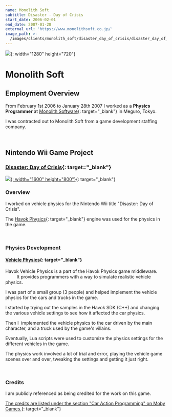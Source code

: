 ```yaml
---
name: Monolith Soft
subtitle: Disaster - Day of Crisis
start_date: 2006-02-01
end_date: 2007-01-28
external_url: 'https://www.monolithsoft.co.jp/'
image_path: >-
  /images/clients/monolith_soft/disaster_day_of_crisis/disaster_day_of_crisis_box.jpg
---
```


![](portfolio/images/clients/monolith_soft/monolithsoft-1280x720.jpg){: width="1280" height="720"}

# Monolith Soft

## Employment Overview

From February 1st 2006 to January 28th 2007 I worked as a **Physics Programmer** at [Monolith Software](https://www.monolithsoft.co.jp/){: target="_blank"} in Meguro, Tokyo.

I was contracted out to Monolith Soft from a game development staffing company.

&nbsp;

## Nintendo Wii Game Project

### [Disaster: Day of Crisis](https://www.nintendo.co.jp/wii/rdzj/index.html){: target="_blank"}

[![](portfolio/images/clients/monolith_soft/disaster_day_of_crisis/distaster_day_of_crisis_wide.jpg){: width="1600" height="800"}](https://www.nintendo.co.jp/wii/rdzj/index.html){: target="_blank"}

### Overview

I worked on vehicle physics for the Nintendo Wii title "Disaster: Day of Crisis".

The [Havok Physics](https://www.havok.com/products/havok-physics/){: target="_blank"} engine was used for the physics in the game.

&nbsp;

### Physics Development

#### [Vehicle Physics](https://www.studiolibrary.com/){: target="_blank"}

Havok Vehicle Physics is a part of the Havok Physics game middleware. &nbsp; &nbsp; &nbsp; &nbsp; &nbsp; &nbsp; &nbsp;&nbsp; It provides programmers with a way to simulate realistic vehicle physics.

I was part of a small group (3 people) and helped implement the vehicle physics for the cars and trucks in the game.

I started by trying out the samples in the Havok SDK (C++) and changing the various vehicle settings to see how it affected the car physics.

Then I&nbsp; implemented the vehicle physics to the car driven by the main character, and a truck used by the game's villains.

Eventually, Lua scripts were used to customize the physics settings for the different vehicles in the game.

The physics work involved a lot of trial and error, playing the vehicle game scenes over and over, tweaking the settings and getting it just right.

&nbsp;

### Credits

I am publicly referenced as being credited for the work on this game.

[The credits are listed under the section "Car Action Programming" on Moby Games.](https://www.mobygames.com/game/disaster-day-of-crisis){: target="_blank"}